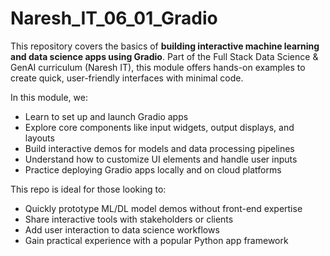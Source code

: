 # Naresh_IT_06_01_Gradio

This repository covers the basics of **building interactive machine learning and data science apps using Gradio**. Part of the Full Stack Data Science & GenAI curriculum (Naresh IT), this module offers hands-on examples to create quick, user-friendly interfaces with minimal code.

In this module, we:

- Learn to set up and launch Gradio apps  
- Explore core components like input widgets, output displays, and layouts  
- Build interactive demos for models and data processing pipelines  
- Understand how to customize UI elements and handle user inputs  
- Practice deploying Gradio apps locally and on cloud platforms

This repo is ideal for those looking to:

- Quickly prototype ML/DL model demos without front-end expertise  
- Share interactive tools with stakeholders or clients  
- Add user interaction to data science workflows  
- Gain practical experience with a popular Python app framework
